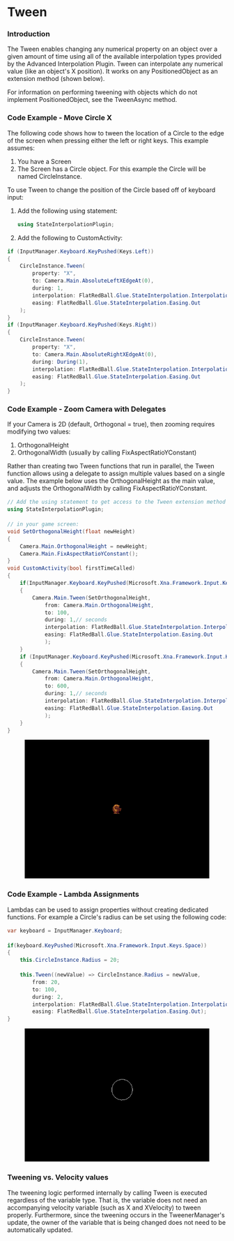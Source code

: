 # Tween

### Introduction

The Tween enables changing any numerical property on an object over a given amount of time using all of the available interpolation types provided by the Advanced Interpolation Plugin. Tween can interpolate any numerical value (like an object's X position). It works on any PositionedObject as an extension method (shown below).

For information on performing tweening with objects which do not implement PositionedObject, see the TweenAsync method.

### Code Example - Move Circle X

The following code shows how to tween the location of a Circle to the edge of the screen when pressing either the left or right keys. This example assumes:

1. You have a Screen
2. The Screen has a Circle object. For this example the Circle will be named CircleInstance.

To use Tween to change the position of the Circle based off of keyboard input:

1.  Add the following using statement:

    ```csharp
    using StateInterpolationPlugin;
    ```
2. Add the following to CustomActivity:

```csharp
if (InputManager.Keyboard.KeyPushed(Keys.Left))
{
    CircleInstance.Tween(
        property: "X", 
        to: Camera.Main.AbsoluteLeftXEdgeAt(0), 
        during: 1, 
        interpolation: FlatRedBall.Glue.StateInterpolation.InterpolationType.Bounce,
        easing: FlatRedBall.Glue.StateInterpolation.Easing.Out
    );
}
if (InputManager.Keyboard.KeyPushed(Keys.Right))
{
    CircleInstance.Tween(
        property: "X",
        to: Camera.Main.AbsoluteRightXEdgeAt(0),
        during: During(1),
        interpolation: FlatRedBall.Glue.StateInterpolation.InterpolationType.Bounce,
        easing: FlatRedBall.Glue.StateInterpolation.Easing.Out
    );
}
```

### Code Example - Zoom Camera with Delegates

If your Camera is 2D (default, Orthogonal = true), then zooming requires modifying two values:

1. OrthogonalHeight
2. OrthogonalWidth (usually by calling FixAspectRatioYConstant)

Rather than creating two Tween functions that run in parallel, the Tween function allows using a delegate to assign multiple values based on a single value. The example below uses the OrthogonalHeight as the main value, and adjusts the OrthogonalWidth by calling FixAspectRatioYConstant.

```csharp
// Add the using statement to get access to the Tween extension method
using StateInterpolationPlugin;

// in your game screen:
void SetOrthogonalHeight(float newHeight)
{
    Camera.Main.OrthogonalHeight = newHeight;
    Camera.Main.FixAspectRatioYConstant();
}
void CustomActivity(bool firstTimeCalled)
{
    if(InputManager.Keyboard.KeyPushed(Microsoft.Xna.Framework.Input.Keys.Up))
    {
        Camera.Main.Tween(SetOrthogonalHeight,
            from: Camera.Main.OrthogonalHeight,
            to: 100,
            during: 1,// seconds
            interpolation: FlatRedBall.Glue.StateInterpolation.InterpolationType.Exponential,
            easing: FlatRedBall.Glue.StateInterpolation.Easing.Out
            );
    }
    if (InputManager.Keyboard.KeyPushed(Microsoft.Xna.Framework.Input.Keys.Down))
    {
        Camera.Main.Tween(SetOrthogonalHeight,
            from: Camera.Main.OrthogonalHeight,
            to: 600,
            during: 1,// seconds
            interpolation: FlatRedBall.Glue.StateInterpolation.InterpolationType.Exponential,
            easing: FlatRedBall.Glue.StateInterpolation.Easing.Out
            );
    }
}
```

<figure><img src="../../media/2016-01-2019-07-26_09-19-49.gif" alt=""><figcaption></figcaption></figure>

### Code Example - Lambda Assignments

Lambdas can be used to assign properties without creating dedicated functions. For example a Circle's radius can be set using the following code:

```csharp
var keyboard = InputManager.Keyboard;

if(keyboard.KeyPushed(Microsoft.Xna.Framework.Input.Keys.Space))
{
    this.CircleInstance.Radius = 20;

    this.Tween((newValue) => CircleInstance.Radius = newValue,
        from: 20,
        to: 100,
        during: 2,
        interpolation: FlatRedBall.Glue.StateInterpolation.InterpolationType.Bounce,
        easing: FlatRedBall.Glue.StateInterpolation.Easing.Out);
}
```

<figure><img src="../../media/2016-01-07_13-43-30.gif" alt=""><figcaption></figcaption></figure>

### Tweening vs. Velocity values

The tweening logic performed internally by calling Tween is executed regardless of the variable type. That is, the variable does not need an accompanying velocity variable (such as X and XVelocity) to tween properly. Furthermore, since the tweening occurs in the TweenerManager's update, the owner of the variable that is being changed does not need to be automatically updated.
